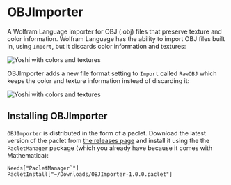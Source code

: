 ﻿
# OBJImporter
A Wolfram Language importer for OBJ (.obj) files that preserve texture and color information. Wolfram Language has the ability to import OBJ files built in, using `Import`, but it discards color information and textures:

<img src="https://imgur.com/kVGwDmh" alt="Yoshi with colors and textures" />

OBJImporter adds a new file format setting to `Import` called `RawOBJ` which keeps the color and texture information instead of discarding it:

<img src="https://i.imgur.com/kVGwDmh.png" alt="Yoshi with colors and textures" />

## Installing OBJImporter
`OBJImporter` is distributed in the form of a paclet. Download the latest version of the paclet from [the releases page](https://github.com/cekdahl/OBJImporter/releases) and install it using the the `PacletManager` package (which you already have because it comes with Mathematica):

    Needs["PacletManager`"]
    PacletInstall["~/Downloads/OBJImporter-1.0.0.paclet"]
